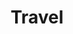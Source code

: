 ---
title: Travel
sort_by: Name
categories: ["travel"]
resources:
  - src: DSC05909.JPG
    params:
      cover: true
---